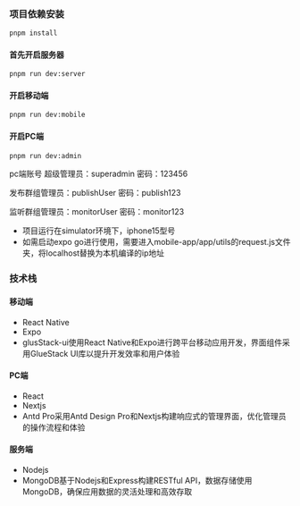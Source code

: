 ### 项目依赖安装

```bash
pnpm install
```

#### 首先开启服务器

```bash
pnpm run dev:server
```

#### 开启移动端

```bash
pnpm run dev:mobile
```

#### 开启PC端

```bash
pnpm run dev:admin
```

pc端账号
超级管理员：superadmin
密码：123456

发布群组管理员：publishUser
密码：publish123

监听群组管理员：monitorUser
密码：monitor123

- 项目运行在simulator环境下，iphone15型号
- 如需启动expo go进行使用，需要进入mobile-app/app/utils的request.js文件夹，将localhost替换为本机编译的ip地址

### 技术栈

#### 移动端

- React Native
- Expo
- glusStack-ui使用React Native和Expo进行跨平台移动应用开发，界面组件采用GlueStack UI库以提升开发效率和用户体验

#### PC端

- React
- Nextjs
- Antd Pro采用Antd Design Pro和Nextjs构建响应式的管理界面，优化管理员的操作流程和体验

#### 服务端

- Nodejs
- MongoDB基于Nodejs和Express构建RESTful API，数据存储使用MongoDB，确保应用数据的灵活处理和高效存取
